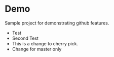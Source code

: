 # Demo

Sample project for demonstrating github features.

- Test
- Second Test
- This is a change to cherry pick.
- Change for master only

